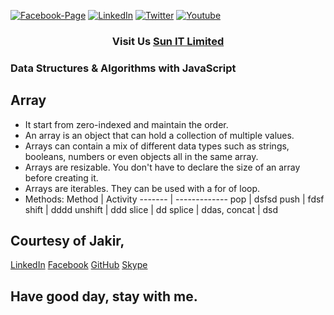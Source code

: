 [![Facebook-Page][facebook-shield]][facebook-url]
[![LinkedIn][linkedin-shield]][linkedin-url]
[![Twitter][twitter-shield]][twitter-url]
[![Youtube][youtube-shield]][youtube-url]

<h3 align="center">
   Visit Us <a href="http://www.sunitlimitrd.com">Sun IT Limited</a>
</h3>

### Data Structures & Algorithms with JavaScript

## Array

- It start from zero-indexed and maintain the order.
- An array is an object that can hold a collection of multiple values.
- Arrays can contain a mix of different data types such as strings, booleans, numbers or even objects all in the same array.
- Arrays are resizable. You don't have to declare the size of an array before creating it.
- Arrays are iterables. They can be used with a for of loop.
- Methods:
  Method | Activity
  ------- | -------------
  pop | dsfsd
  push | fdsf
  shift | dddd
  unshift | ddd
  slice | dd
  splice | ddas,
  concat | dsd

## Courtesy of Jakir,

<a href="https://www.linkedin.com/in/jakir-ruet/">LinkedIn</a>
<a href="https://www.facebook.com/jakir.ruet">Facebook</a>
<a href="https://github.com/jakir-ruet">GitHub</a>
<a href="https://web.skype.com/?openPstnPage=true">Skype</a>

## Have good day, stay with me.

[facebook-shield]: https://img.shields.io/badge/-Facebook-black.svg?style=flat-square&logo=facebook&color=pink&logoColor=blue
[facebook-url]: https://www.facebook.com/SunItLimited/
[linkedin-shield]: https://img.shields.io/badge/-LinkedIn-black.svg?style=flat-square&logo=linkedin&colorB=red
[linkedin-url]: https://www.linkedin.com/company/gosunitlimited
[twitter-shield]: https://img.shields.io/badge/-Twitter-black.svg?style=flat-square&logo=twitter&colorB=green
[twitter-url]: https://twitter.com/ruet_jakir
[youtube-shield]: https://img.shields.io/badge/-Youtube-black.svg?style=flat-square&logo=youtube&color=blue&logoColor=red
[youtube-url]: https://www.youtube.com/watch?v=9i424dXt2Pk
